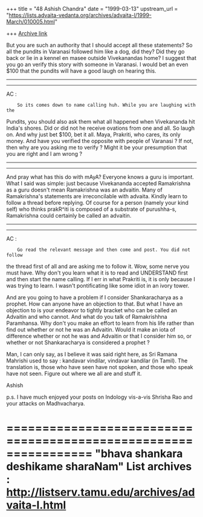 +++
title = "48 Ashish Chandra"
date = "1999-03-13"
upstream_url = "https://lists.advaita-vedanta.org/archives/advaita-l/1999-March/010005.html"

+++
[Archive link](https://lists.advaita-vedanta.org/archives/advaita-l/1999-March/010005.html)

But you are such an authority that I should accept all these
statements? So all the pundits in Varanasi followed him like a dog,
did they? Did they go back or lie in a kennel en masee outside
Vivekanandas home? I suggest that you go an verify this story with
someone in Varanasi. I would bet an even $100 that the pundits will
have a good laugh on hearing this.

________________________________________________________________________
____________________________________________________
AC :

        So its comes down to name calling huh. While you are laughing with the
Pundits, you should also ask them what all happened when Vivekananda hit
India's shores. Did or did not he receive ovations from one and all. So
laugh on. And why just bet $100, bet it all. Maya, Prakriti, who cares, its
only money. And have you verified the opposite with people of Varanasi ? If
not, then why are you asking me to verify ? Might it be your presumption
that you are right and I am wrong ?

________________________________________________________________________
____________________________________________________

And pray what has this do with mAyA? Everyone knows a guru is
important. What I said was simple: just because Vivekananda accepted
Ramakrishna as a guru doesn't mean Ramakrishna was an advaitin. Many
of Ramakrishna's statements are irreconcilable with advaita. Kindly
learn to follow a thread before replying.  Of course for a person
(namely your kind self) who thinks prakR^iti is composed of a
substrate of purushha-s, Ramakrishna could certainly be called an
advaitin.
________________________________________________________________________
____________________________________________________

AC :

        Go read the relevant message and then come and post. You did not follow
the thread first of all and are asking me to follow it. Wow, some nerve you
must have. Why don't you learn what it is to read and UNDERSTAND first and
then start the name calling. If I err in what Prakriti is, it is only
because I was trying to learn. I wasn't pontificating like some idiot in an
ivory tower.

And are you going to have a problem if I consider Shankaracharya as a
prophet. How can anyone have an objection to that. But what I have an
objection to is your endeavor to tightly bracket who can be called an
Advaitin and who cannot. And what do you talk of Ramakrishhna Paramhansa.
Why don't you make an effort to learn from his life rather than find out
whether or not he was an Advaitin. Would it make an iota of difference
whether or not he was and Advaitin or that I consider him so,  or whether
or not Shankaracharya is considered a prophet ?

Man, I can only say, as I believe it was said right here, as Sri Ramana
Mahrishi used to say : kandavar vindilar, vindavar kandilar (in Tamil). The
translation is, those who have seen have not spoken, and those who speak
have not seen. Figure out where we all are and stuff it.

Ashish

p.s. I have much enjoyed your posts on Indology vis-a-vis Shrisha Rao and
your attacks on Madhvacharya.

================================================================
"bhava shankara deshikame sharaNam"
List archives : http://listserv.tamu.edu/archives/advaita-l.html
================================================================

